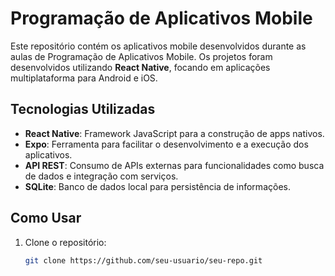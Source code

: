 # Programação de Aplicativos Mobile

Este repositório contém os aplicativos mobile desenvolvidos durante as aulas de Programação de Aplicativos Mobile. Os projetos foram desenvolvidos utilizando **React Native**, focando em aplicações multiplataforma para Android e iOS.

## Tecnologias Utilizadas

- **React Native**: Framework JavaScript para a construção de apps nativos.
- **Expo**: Ferramenta para facilitar o desenvolvimento e a execução dos aplicativos.
- **API REST**: Consumo de APIs externas para funcionalidades como busca de dados e integração com serviços.
- **SQLite**: Banco de dados local para persistência de informações.

## Como Usar

1. Clone o repositório:
   ```bash
   git clone https://github.com/seu-usuario/seu-repo.git
